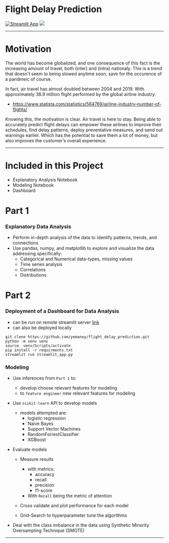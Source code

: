 # Flight Delay Prediction 


[![Streamlit App](https://static.streamlit.io/badges/streamlit_badge_black_white.svg)](https://share.streamlit.io/yemaney/flight_delay_prediction/main/flight_delay.py)
![](gif.gif)

---
# Motivation

The world has become globalized, and one consequence of this fact is the increasing amount of travel, both (inter) and (intra) nationaly. This is a trend that doesn't seem to being slowed anytime soon, save for the occurence of a pandmeic of course. 

In fact, air travel has almost doubled between 2004 and 2019. With approximately 38.9 million flight performed by the global airline industry. 
- https://www.statista.com/statistics/564769/airline-industry-number-of-flights/

Knowing this, the motivation is clear. Air travel is here to stay. Being able to accurately predict flight delays can empower these airlines to improve their schedules, find delay patterns, deploy preventative measures, and send out warnings earlier. Which has the potential to save them a lot of money, but also improves the customer’s overall experience. 

---

# Included in this Project
- Explanatory Analysis Notebook
- Modeling Notebook
- Dashboard

# Part 1
### Explanatory Data Analysis
- Perform in-depth analysis of the data to identify patterns, trends, and connections
- Use pandas, numpy, and matplotlib to explore and visualize the data addressing specifically:
    - Categorical and Numerical data-types, missing values
    - Time series analysis
    - Correlations
    - Distributions

# Part 2
### Deployment of a Dashboard for Data Analysis
- can be run on remote streamlit server [link]()
- can also be deployed locally

```
git clone https://github.com/yemaney/flight_delay_prediction.git
python -m venv venv
source  venv/Scripts/activate
pip install -r requirments.txt
streamlit run streamlit_app.py
```
### Modeling
- Use inferences from `Part 1` to:
    - develop choose relevant features for modeling
    - to `feature engineer` new relevant features for modeling
- Use `scikit-learn` API to develop models
    - models attempted are:
        - logistic regression
        - Naive Bayes
        - Support Vector Machines
        - RandomForrestClassifier
        - XGBoost
- Evaluate models
    - Measure results 
        - with metrics:
            - accuracy
            - recall
            - precision
            - f1-score
        - With `Recall` being the metric of attention

    - Cross validate and plot performance for each model 
    - Grid-Search to hyperparameter tune the algorithms

- Deal with the class imbalance in the data using Synthetic Minority Oversampling Technique (SMOTE)
---
